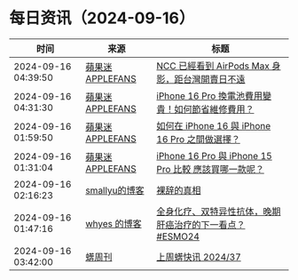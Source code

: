 ﻿# 每日资讯（2024-09-16）

|时间|来源|标题|
|---|---|---|
|2024-09-16 04:39:50|[蘋果迷 APPLEFANS](https://applefans.today/feed/)|[NCC 已經看到 AirPods Max 身影，距台灣開賣日不遠](https://applefans.today/2024-09-airpods-max-ncc-pass/)|
|2024-09-16 04:31:30|[蘋果迷 APPLEFANS](https://applefans.today/feed/)|[iPhone 16 Pro 換電池費用變貴！如何節省維修費用？](https://applefans.today/2024-09-iphone-16-battery-replacement-price/)|
|2024-09-16 01:59:50|[蘋果迷 APPLEFANS](https://applefans.today/feed/)|[如何在 iPhone 16 與 iPhone 16 Pro 之間做選擇？](https://applefans.today/2024-09-iphone-16-pro-16-comparisons/)|
|2024-09-16 01:31:04|[蘋果迷 APPLEFANS](https://applefans.today/feed/)|[iPhone 16 Pro 與 iPhone 15 Pro 比較 應該買哪一款呢？](https://applefans.today/2024-09-iphone-16-pro-15-pro-compare/)|
|2024-09-16 02:16:23|[smallyu的博客](https://smallyu.net/atom.xml)|[裸辞的真相](https://smallyu.net/2024/09/16/%E8%A3%B8%E8%BE%9E%E7%9A%84%E7%9C%9F%E7%9B%B8/)|
|2024-09-16 01:47:16|[whyes 的博客](https://whyes.org/feed.xml)|[全身化疗、双特异性抗体，晚期肝癌治疗的下一看点？ #ESMO24](http://whyes.org/2024/esmo-2024-ql1706-chemo-bev)|
|2024-09-16 03:42:00|[蠎周刊](https://weekly.pychina.org/feeds/all.atom.xml)|[上周蠎快讯 2024/37](https://weekly.pychina.org/pyrecap/pyrw-2437.html)|

